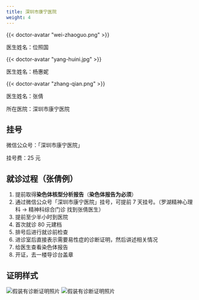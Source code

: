 ```yaml
---
title: 深圳市康宁医院
weight: 4
---
```


{{< doctor-avatar "wei-zhaoguo.png" >}}

医生姓名：位照国

{{< doctor-avatar "yang-huini.jpg" >}}

医生姓名：杨惠妮

{{< doctor-avatar "zhang-qian.png" >}}

医生姓名：张倩

所在医院：深圳市康宁医院

## 挂号

微信公众号：「深圳市康宁医院」

挂号费：25 元

## 就诊过程（张倩例）

1. 提前取得**染色体核型分析报告**（**染色体报告为必须**）
1. 通过微信公众号「深圳市康宁医院」挂号，可提前 7 天挂号。（罗湖精神心理科 -> 精神科综合门诊 找到张倩医生）
1. 提前至少半小时到医院
1. 首次就诊 80 元建档
1. 排号后进行就诊前检查
1. 进诊室后直接表示需要易性症的诊断证明，然后讲述相关情况
1. 给医生查看染色体报告
1. 开证，去一楼导诊台盖章

## 证明样式

![假装有诊断证明照片](images/doctor/proof/shenzhen-kangning.jpg)
![假装有诊断证明照片](images/doctor/proof/zhang-qian.jpg)

